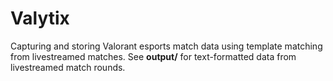 # Valytix 

Capturing and storing Valorant esports match data using template matching from livestreamed matches. See **output/** for text-formatted data from livestreamed match rounds.

